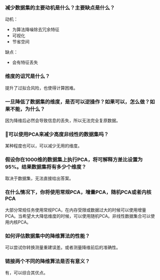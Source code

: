 ### 减少数据集的主要动机是什么？主要缺点是什么？

动机：

 * 为算法降噪除去冗余特征
 * 可视化
 * 节省空间

缺点：

 * 会有特征丢失

### 维度的诅咒是什么？

提升了过拟合风险，也使得计算困难。

### 一旦降低了数据集的维度，是否可以逆操作？如果可以，怎么做？如果不能，为什么？

因为降维后必然会导致信息的丢失，所以无法完全复原数据。

### 可以使用PCA来减少高度非线性的数据集吗？

某种程度也可以，可以减少无用的维度。

### 假设你在1000维的数据集上执行PCA，将可解释方差比设置为95%。结果数据集将有多少个维度？

取决于数据集，无法直接给出答案。

### 在什么情况下，你将使用常规PCA，增量PCA，随机PCA或者内核PCA

大部分常规任务使用常规PCA，在内存受限或数据过大的时候可以使用增量PCA。当希望大大降低维度的时候，可以使用随机PCA。非线性数据集合可以使用内核PCA。

### 如何评估数据集中的降维算法的性能？

可以尝试你转换测量重建误差。或者测量降维前后的准确性。

### 链接两个不同的降维算法是否有意义？

有，可以综合其优点。
